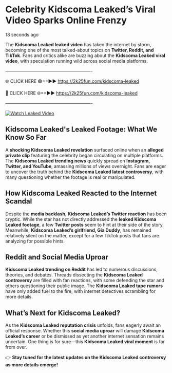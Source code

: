 # Celebrity Kidscoma Leaked’s Viral Video Sparks Online Frenzy

18 seconds ago

The **Kidscoma Leaked leaked video** has taken the internet by storm, becoming one of the most talked-about topics on **Twitter, Reddit, and TikTok**. Fans and critics alike are buzzing about the **Kidscoma Leaked viral video**, with speculation running wild across social media platforms.

———————————————————-

🌐 CLICK HERE 🟢==►► https://2k25fun.com/kidscoma-leaked

🔴 CLICK HERE 🌐==►► https://2k25fun.com/kidscoma-leaked

———————————————————-

[![Watch Leaked Video](https://miro.medium.com/v2/resize:fit:828/format:webp/1*cilzJN44JGOrTw9NJCrNHA.gif "Watch Leaked Video")](https://2k25fun.com/kidscoma-leaked)

## **Kidscoma Leaked's Leaked Footage: What We Know So Far**  
A **shocking Kidscoma Leaked revelation** surfaced online when an **alleged private clip** featuring the celebrity began circulating on multiple platforms. The **Kidscoma Leaked trending news** quickly spread on **Instagram, Twitter, and YouTube**, amassing millions of views overnight. Fans are eager to uncover the truth behind the **Kidscoma Leaked latest controversy**, with many questioning whether the footage is real or manipulated.  

## **How Kidscoma Leaked Reacted to the Internet Scandal**  
Despite the **media backlash**, **Kidscoma Leaked’s Twitter reaction** has been cryptic. While the star has not directly addressed the **leaked Kidscoma Leaked footage**, a few **Twitter posts** seem to hint at their side of the story. Meanwhile, **Kidscoma Leaked’s girlfriend, Gia Duddy**, has remained relatively silent on the matter, except for a few TikTok posts that fans are analyzing for possible hints.  

## **Reddit and Social Media Uproar**  
**Kidscoma Leaked trending on Reddit** has led to numerous discussions, theories, and debates. Threads dissecting the **Kidscoma Leaked controversy** are filled with fan reactions, with some defending the star and others questioning their public image. The **Kidscoma Leaked tape rumors** have only added fuel to the fire, with internet detectives scrambling for more details.  

## **What’s Next for Kidscoma Leaked?**  
As the **Kidscoma Leaked reputation crisis** unfolds, fans eagerly await an official response. Whether this **social media uproar** will damage **Kidscoma Leaked’s career** or be dismissed as yet another internet sensation remains uncertain. One thing is for sure—this **Kidscoma Leaked viral moment** is far from over.  

👉 **Stay tuned for the latest updates on the Kidscoma Leaked controversy as more details emerge!**  